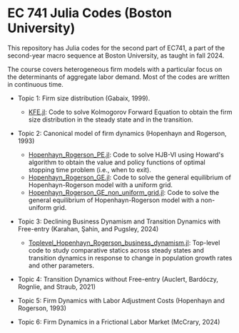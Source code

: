 # EC 741 Julia Codes (Boston University)

This repository has Julia codes for the second part of EC741, a part of the second-year macro sequence at Boston University, as taught in fall 2024.

The course covers heterogeneous firm models with a particular focus on the determinants of aggregate labor demand. Most of the codes are written in continuous time.
* Topic 1: Firm size distribution (Gabaix, 1999).
  * [KFE.jl](./Topic1/KFE.jl): Code to solve Kolmogorov Forward Equation to obtain the firm size distribution in the steady state and in the transition.

* Topic 2: Canonical model of firm dynamics (Hopenhayn and Rogerson, 1993)
  * [Hopenhayn_Rogerson_PE.jl](./Topic2/Hopenhayn_Rogerson_PE.jl): Code to solve HJB-VI using Howard's algorithm to obtain the value and policy functions of optimal stopping time problem (i.e., when to exit).
  * [Hopenhayn_Rogerson_GE.jl](./Topic2/Hopenhayn_Rogerson_GE.jl): Code to solve the general equilibrium of Hopenhayn-Rogerson model with a uniform grid.
  * [Hopenhayn_Rogerson_GE_non_uniform_grid.jl](./Topic2/Hopenhayn_Rogerson_GE_non_uniform_grid.jl): Code to solve the general equilibrium of Hopenhayn-Rogerson model with a non-uniform grid.

* Topic 3: Declining Business Dynamism and Transition Dynamics with Free-entry (Karahan, Şahin, and Pugsley, 2024)
  * [Toplevel_Hopenhayn_Rogerson_business_dynamism.jl](Topic3/Toplevel_Hopenhayn_Rogerson_business_dynamism.jl): Top-level code to study comparative statics across steady states and transition dynamics in response to change in population growth rates and other parameters.
* Topic 4: Transition Dynamics without Free-entry (Auclert, Bardóczy, Rognlie, and Straub, 2021)
* Topic 5: Firm Dynamics with Labor Adjustment Costs (Hopenhayn and Rogerson, 1993)
* Topic 6: Firm Dynamics in a Frictional Labor Market (McCrary, 2024)


